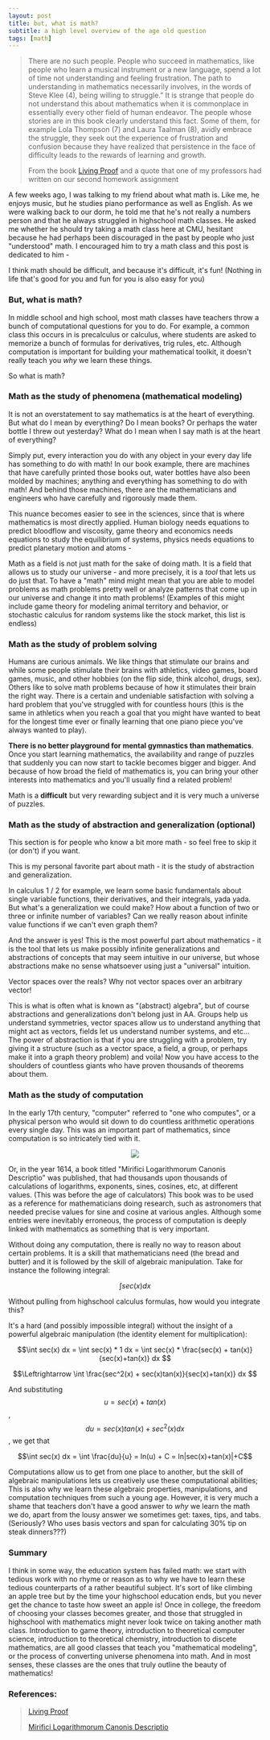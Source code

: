 ```yaml
---
layout: post
title: but, what is math?
subtitle: a high level overview of the age old question
tags: [math]
---
```

>There are no such people. People who succeed in mathematics, like people who learn a musical instrument or a new language, spend a lot of time not understanding and feeling frustration. The path to understanding in mathematics necessarily involves, in the words of Steve Klee (4), being willing to struggle.” It is strange that people do not understand this about mathematics when it is commonplace in essentially every other field of human endeavor. The people whose stories are in this book clearly understand this fact. Some of them, for example Lola Thompson (7) and Laura Taalman (8), avidly embrace the struggle, they seek out the experience of frustration and confusion because they have realized that persistence in the face of difficulty leads to the rewards of learning and growth.
>
>From the book [Living Proof](https://www.ams.org/about-us/LivingProof.pdf) and a quote that one of my professors had written on our second homework assignment

A few weeks ago, I was talking to my friend about what math is. Like me, he enjoys music, but he studies piano performance as well as English. As we were walking back to our dorm, he told me that he's not really a numbers person and that he always struggled in highschool math classes. He asked me whether he should try taking a math class here at CMU, hesitant because he had perhaps been discouraged in the past by people who just "understood" math. I encouraged him to try a math class and this post is dedicated to him -

I think math should be difficult, and because it's difficult, it's fun! (Nothing in life that's good for you and fun for you is also easy for you)

### But, what is math?

In middle school and high school, most math classes have teachers throw a bunch of computational questions for you to do. For example, a common class this occurs in is precalculus or calculus, where students are asked to memorize a bunch of formulas for derivatives, trig rules, etc. Although computation is important for building your mathematical toolkit, it doesn't really teach you _why_ we learn these things. 

So what is math?

### Math as the study of phenomena (mathematical modeling)

It is not an overstatement to say mathematics is at the heart of everything. But what do I mean by everything? Do I mean books? Or perhaps the water bottle I threw out yesterday? What do I mean when I say math is at the heart of everything?

Simply put, every interaction you do with any object in your every day life has something to do with math! In our book example, there are machines that have carefully printed those books out, water bottles have also been molded by machines; anything and everything has something to do with math! And behind those machines, there are the mathematicians and engineers who have carefully and rigorously made them. 

This nuance becomes easier to see in the sciences, since that is where mathematics is most directly applied. Human biology needs equations to predict bloodflow and viscosity, game theory and economics needs equations to study the equilibrium of systems, physics needs equations to predict planetary motion and atoms - 

Math as a field is not just math for the sake of doing math. It is a field that allows us to study our universe - and more precisely, it is a _tool_ that lets us do just that. To have a "math" mind might mean that you are able to model problems as math problems pretty well or analyze patterns that come up in our universe and change it into math problems! (Examples of this might include game theory for modeling animal territory and behavior, or stochastic calculus for random systems like the stock market, this list is endless)

### Math as the study of problem solving

Humans are curious animals. We like things that stimulate our brains and while some people stimulate their brains with athletics, video games, board games, music, and other hobbies (on the flip side, think alcohol, drugs, sex). Others like to solve math problems because of how it stimulates their brain the right way. There is a certain and undeniable satisfaction with solving a hard problem that you've struggled with for countless hours (this is the same in athletics when you reach a goal that you might have wanted to beat for the longest time ever or finally learning that one piano piece you've always wanted to play). 

**There is no better playground for mental gymnastics than mathematics**. Once you start learning mathematics, the availability and range of puzzles that suddenly you can now start to tackle becomes bigger and bigger. And because of how broad the field of mathematics is, you can bring your other interests into mathematics and you'll usually find a related problem!

Math is a **difficult** but very rewarding subject and it is very much a universe of puzzles. 

### Math as the study of abstraction and generalization (optional)

This section is for people who know a bit more math - so feel free to skip it (or don't) if you want.

This is my personal favorite part about math - it is the study of abstraction and generalization. 

In calculus 1 / 2 for example, we learn some basic fundamentals about single variable functions, their derivatives, and their integrals, yada yada. But what's a generalization we could make? How about a function of two or three or infinite number of variables? Can we really reason about infinite value functions if we can't even graph them?

And the answer is yes! This is the most powerful part about mathematics - it is the tool that lets us make possibly infinite generalizations and abstractions of concepts that may seem intuitive in our universe, but whose abstractions make no sense whatsoever using just a "universal" intuition. 

Vector spaces over the reals? Why not vector spaces over an arbitrary vector!

This is what is often what is known as "(abstract) algebra", but of course abstractions and generalizations don't belong just in AA. Groups help us understand symmetries, vector spaces allow us to understand anything that might act as vectors, fields let us understand number systems, and etc... The power of abstraction is that if you are struggling with a problem, try giving it a structure (such as a vector space, a field, a group, or perhaps make it into a graph theory problem) and voila! Now you have access to the shoulders of countless giants who have proven thousands of theorems about them. 

### Math as the study of computation
In the early 17th century, "computer" referred to "one who computes", or a physical person who would sit down to do countless arithmetic operations every single day. This was an important part of mathematics, since computation is so intricately tied with it.

<p align = "center">
  <img src="../assets/HollerithMachine.jpg" />
</p>

Or, in the year 1614, a book titled "Mirifici Logarithmorum Canonis Descriptio" was published, that had thousands upon thousands of calculations of logarithms, exponents, sines, cosines, etc, at different values. (This was before the age of calculators) This book was to be used as a reference for mathematicians doing research, such as astronomers that needed precise values for sine and cosine at various angles. Although some entries were inevitably erroneous, the process of computation is deeply linked with mathematics as something that is very important.

Without doing any computation, there is really no way to reason about certain problems. It is a skill that mathematicians need (the bread and butter) and it is followed by the skill of algebraic manipulation. Take for instance the following integral:

$$\int sec(x) dx$$

Without pulling from highschool calculus formulas, how would you integrate this? 

It's a hard (and possibly impossible integral) without the insight of a powerful algebraic manipulation (the identity element for multiplication):

$$\int sec(x) dx = \int sec(x) * 1 dx = \int sec(x) * \frac{sec(x) + tan(x)}{sec(x)+tan(x)} dx $$

$$\Leftrightarrow \int \frac{sec^2(x) + sec(x)tan(x)}{sec(x)+tan(x)} dx $$

And substituting $$u = sec(x) + tan(x)$$, $$du = sec(x)tan(x) + sec^2(x) dx$$, we get that 

$$\int sec(x) dx = \int \frac{du}{u} = ln(u) + C = ln|sec(x)+tan(x)|+C$$

Computations allow us to get from one place to another, but the skill of algebraic manipulations lets us creatively use these computational abilities; This is also why we learn these algebraic properties, manipulations, and computation techniques from such a young age. However, it is very much a shame that teachers don't have a good answer to _why_ we learn the math we do, apart from the lousy answer we sometimes get: taxes, tips, and tabs. (Seriously? Who uses basis vectors and span for calculating 30% tip on steak dinners???)

### Summary

I think in some way, the education system has failed math: we start with tedious work with no rhyme or reason as to why we have to learn these tedious counterparts of a rather beautiful subject. It's sort of like climbing an apple tree but by the time your highschool education ends, but you never get the chance to taste how sweet an apple is! Once in college, the freedom of choosing your classes becomes greater, and those that struggled in highschool with mathematics might never look twice on taking another math class. Introduction to game theory, introduction to theoretical computer science, introduction to theoretical chemistry, introduction to discete mathematics, are all good classes that teach you "mathematical modeling", or the process of converting universe phenomena into math. And in most senses, these classes are the ones that truly outline the beauty of mathematics!

### References: 
>[Living Proof](https://www.ams.org/about-us/LivingProof.pdf)
>
>[Mirifici Logarithmorum Canonis Descriptio](https://en.wikipedia.org/wiki/Mirifici_Logarithmorum_Canonis_Descriptio)